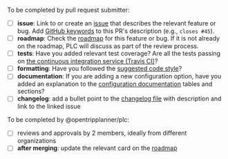 To be completed by pull request submitter:

- [ ] **issue**: Link to or create an [issue](https://github.com/opentripplanner/OpenTripPlanner/issues) that describes the relevant feature or bug. Add [GitHub keywords](https://help.github.com/articles/closing-issues-using-keywords/) to this PR's description (e.g., `closes #45`).
- [ ] **roadmap**: Check the [roadmap](https://github.com/orgs/opentripplanner/projects/1) for this feature or bug. If it is not already on the roadmap, PLC will discuss as part of the review process.
- [ ] **tests**: Have you added relevant test coverage? Are all the tests passing on [the continuous integration service (Travis CI)](https://github.com/opentripplanner/OpenTripPlanner/blob/2.0-rc/docs/Developers-Guide.md#continuous-integration)?
- [ ] **formatting**: Have you followed the [suggested code style](https://github.com/opentripplanner/OpenTripPlanner/blob/2.0-rc/docs/Developers-Guide.md#code-style)? 
- [ ] **documentation**: If you are adding a new configuration option, have you added an explanation to the [configuration documentation](https://github.com/opentripplanner/OpenTripPlanner/blob/2.0-rc/docs/Configuration.md) tables and sections?
- [ ] **changelog**: add a bullet point to the [changelog file](https://github.com/opentripplanner/OpenTripPlanner/blob/2.0-rc/docs/Changelog.md) with description and link to the linked issue

To be completed by @opentripplanner/plc:

- [ ] reviews and approvals by 2 members, ideally from different organizations
- [ ] **after merging**: update the relevant card on the [roadmap](https://github.com/orgs/opentripplanner/projects/1)